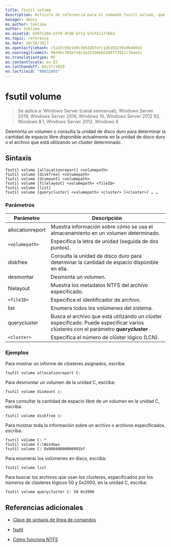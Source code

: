 ```yaml
---
title: fsutil volume
description: Artículo de referencia para el comando fsutil Volume, que desmonta un volumen, o bien, consulta la unidad de disco duro para determinar cuánto espacio libre está disponible actualmente en la unidad de disco duro o el archivo que usa un clúster determinado.
manager: dmoss
ms.author: toklima
author: toklima
ms.assetid: 0397c204-b3f8-4fd8-b71d-b7efb117766d
ms.topic: reference
ms.date: 10/16/2017
ms.openlocfilehash: c51d7c993199c395d2074fc1db393239a9b4b603
ms.sourcegitcommit: 96d46c702e7a9c3a321bbbb5284f73911c7baa3c
ms.translationtype: MT
ms.contentlocale: es-ES
ms.lasthandoff: 08/27/2020
ms.locfileid: "89032893"
---
```

# <a name="fsutil-volume"></a>fsutil volume

> Se aplica a: Windows Server (canal semianual), Windows Server 2019, Windows Server 2016, Windows 10, Windows Server 2012 R2, Windows 8.1, Windows Server 2012, Windows 8

Desmonta un volumen o consulta la unidad de disco duro para determinar la cantidad de espacio libre disponible actualmente en la unidad de disco duro o el archivo que está utilizando un clúster determinado.

## <a name="syntax"></a>Sintaxis

```
fsutil volume [allocationreport] <volumepath>
fsutil volume [diskfree] <volumepath>
fsutil volume [dismount] <volumepath>
fsutil volume [filelayout] <volumepath> <fileID>
fsutil volume [list]
fsutil volume [querycluster] <volumepath> <cluster> [<cluster>] … …
```

### <a name="parameters"></a>Parámetros

| Parámetro | Descripción |
| --------- | ----------- |
| allocationreport | Muestra información sobre cómo se usa el almacenamiento en un volumen determinado. |
| `<volumepath>` | Especifica la letra de unidad (seguida de dos puntos). |
| diskfree | Consulta la unidad de disco duro para determinar la cantidad de espacio disponible en ella. |
| desmontar | Desmonta un volumen. |
| filelayout | Muestra los metadatos NTFS del archivo especificado. |
| `<fileID>` | Especifica el identificador de archivo. |
| list | Enumera todos los volúmenes del sistema. |
| querycluster | Busca el archivo que está utilizando un clúster especificado. Puede especificar varios clústeres con el parámetro **querycluster** . |
| `<cluster>` | Especifica el número de clúster lógico (LCN). |

### <a name="examples"></a>Ejemplos

Para mostrar un informe de clústeres asignados, escriba:

```
fsutil volume allocationreport C:
```

Para desmontar un volumen de la unidad C, escriba:

```
fsutil volume dismount c:
```

Para consultar la cantidad de espacio libre de un volumen en la unidad C, escriba:

```
fsutil volume diskfree c:
```

Para mostrar toda la información sobre un archivo o archivos especificados, escriba:

```
fsutil volume C: *
fsutil volume C:\Windows
fsutil volume C: 0x00040000000001bf
```

Para enumerar los volúmenes en disco, escriba:

```
fsutil volume list
```

Para buscar los archivos que usan los clústeres, especificados por los números de clústeres lógicos 50 y 0x2000, en la unidad C, escriba:

```
fsutil volume querycluster C: 50 0x2000
```

## <a name="additional-references"></a>Referencias adicionales

- [Clave de sintaxis de línea de comandos](command-line-syntax-key.md)

- [fsutil](fsutil.md)

- [Cómo funciona NTFS](/previous-versions/windows/it-pro/windows-server-2003/cc781134(v=ws.10))
